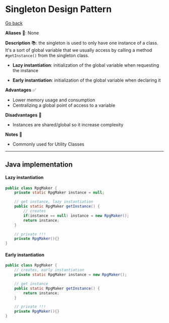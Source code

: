 # Singleton Design Pattern

[Go back](../index.md#creational-)

<div class="row row-cols-md-2"><div>

**Aliases** 📌: None

**Description** 📚: the singleton is used to only have one instance of a class. It's a sort of global variable that we usually access by calling a method `#getInstance()` from the singleton class.

* **Lazy instantiation**: initialization of the global variable when requesting the instance

* **Early instantiation**: initialization of the global variable when declaring it

</div><div>

**Advantages** ✅

* Lower memory usage and consumption
* Centralizing a global point of access to a variable

**Disadvantages** 🚫

* Instances are shared/global so it increase complexity 

**Notes** 📝

* Commonly used for Utility Classes
</div></div>

<hr class="sep-both">

## Java implementation

<div class="row row-cols-md-2"><div>

#### Lazy instantiation

<p></p>

```java
public class RpgMaker {
    private static RpgMaker instance = null;

    // get instance, lazy instantiation
    public static RpgMaker getInstance() {
        // creates
        if(instance == null) instance = new RpgMaker();
        return instance;
    }

    // private !!!
    private RpgMaker(){}
}
```
</div><div>

#### Early instantiation

<p></p>

```java
public class RpgMaker {
    // creates, early instantiation
    private static RpgMaker instance = new RpgMaker();

    // get instance
    public static RpgMaker getInstance() {
        return instance;
    }

    // private !!!
    private RpgMaker(){}
}
```
</div></div>